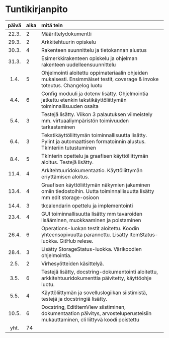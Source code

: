 # Tuntikirjanpito

| päivä | aika | mitä tein  |
| :----:|:-----| :-----|
| 22.3. | 2    | Määrittelydokumentti |
| 29.3. | 2    | Arkkitehtuurin opiskelu |
| 30.3. | 4    | Rakenteen suunnittelu ja tietokannan alustus |
| 31.3. | 2    | Esimerkkirakenteen opiskelu ja ohjelman rakenteen uudelleensuunnittelu |
| 1.4.  | 5    | Ohjelmointi aloitettu oppimateriaalin ohjeiden mukaisesti. Ensimmäiset testit, coverage & invoke toteutus. Changelog luotu |
| 4.4.  | 6    | Config moduuli ja dotenv lisätty. Ohjelmointia jatkettu etenkin tekstikäyttöliittymän toiminnallisuuden osalta |
| 5.4.  | 3    | Testejä lisätty. Viikon 3 palautuksen viimeistely mm. virtuaaliympäristön toimivuuden tarkastaminen |
| 6.4.  | 3    | Tekstikäyttöliittymän toiminnallisuutta lisätty. Pylint ja automaattisen formatoinnin alustus. TkInteriin tutustuminen |
| 8.4.  | 5    | TkInterin opettelu ja graafisen käyttöliittymän aloitus. Testejä lisätty. |
| 11.4. | 4    | Arkitehtuuridokumentaatio. Käyttöliittymän eriyttämisen aloitus. |
| 13.4. | 4    | Graafisen käyttöliittymän näkymien jakaminen omiin tiedostoihin. Uutta toiminnallisuutta lisätty mm edit storage-osioon|
| 14.4. | 3    | tkcalendarin opettelu ja implementointi |
| 23.4. | 4    | GUI toiminnallisuutta lisätty mm tavaroiden lisääminen, muokkaaminen ja poistaminen |
| 26.4. | 6    | Operations-luokan testit aloitettu. Koodin yhteensopivuutta parannettu. Lisätty ItemStatus-luokka. GitHub relese.  |
| 28.4. | 3    | Lisätty StorageStatus-luokka. Värikoodien ohjelmointia. |
| 2.5.  | 2    | Virhesyötteiden käsittelyä. |
| 3.5.  | 6    | Testejä lisätty, docstring-dokumentointi aloitettu, arkkitehtuuridokumenttia päivitetty, käyttöohje luotu. |
| 5.5.  | 4    | Käyttöliittymän ja sovelluslogiikan siistimistä, testejä ja docstringiä lisätty. |
| 10.5. | 6    | Docstring, EditItemView siistiminen, dokumentaation päivitys, arvosteluperusteisiin mukauttaminen, cli liittyvä koodi poistettu |
| yht.  | 74   | |
